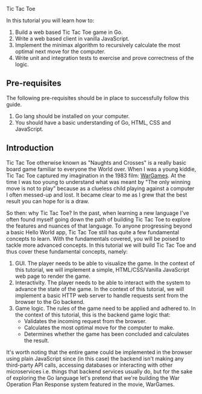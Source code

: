 Tic Tac Toe

In this tutorial you will learn how to:

1. Build a web based Tic Tac Toe game in Go.
1. Write a web based client in vanilla JavaScript.
1. Implement the minimax algorithm to recursively calculate the most optimal next move for the computer.
1. Write unit and integration tests to exercise and prove correctness of the logic.

## Pre-requisites

The following pre-requisites should be in place to successfully follow this guide.

1. Go lang should be installed on your computer.
1. You should have a basic understanding of Go, HTML, CSS and JavaScript.

## Introduction

Tic Tac Toe otherwise known as "Naughts and Crosses" is a really basic board game familiar to everyone the World over. 
When I was a young kiddie, Tic Tac Toe captured my imagination in the 1983 film: [WarGames](https://youtu.be/F7qOV8xonfY).
At the time I was too young to understand what was meant by "The only winning move is not to play" because as a clueless
child playing against a computer I often messed-up and lost. It became clear to me as I grew that the best result you can
hope for is a draw.

So then: why Tic Tac Toe? 
In the past, when learning a new language I've often found myself going down the path of building Tic Tac Toe to explore
the features and nuances of that language. 
To anyone progressing beyond a basic Hello World app, Tic Tac Toe still has quite a few fundamental concepts to learn. 
With the fundamentals covered, you will be poised to tackle more advanced concepts. 
In this tutorial we will build Tic Tac Toe and thus cover these fundamental concepts, namely:
1. GUI. The player needs to be able to visualize the game.  In the context of this tutorial, we will implement a simple,
HTML/CSS/Vanilla JavaScript web page to render the game. 
1. Interactivity. The player needs to be able to interact with the system to advance the state of the game. In the
context of this tutorial, we will implement a basic HTTP web server to handle requests sent from the browser to the Go
backend. 
1. Game logic. The rules of the game need to be applied and adhered to. In the context of this tutorial, this is the 
backend game logic that:
    - Validates the incoming request from the browser.
    - Calculates the most optimal move for the computer to make.
    - Determines whether the game has been concluded and calculates the result.  

It's worth noting that the entire game could be implemented in the browser using plain JavaScript since (in this case) 
the backend isn't making any third-party API calls, accessing databases or interacting with other microservices i.e. 
things that backend services usually do, but for the sake of exploring the Go language let's pretend that we're building
the War Operation Plan Response system featured in the movie, WarGames.

